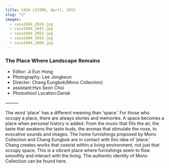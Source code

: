 ```yaml
---
title: CASA LIVING, April, 2015
slug: "2"
images:
  - casa1604_2024.jpg
  - casa1604_2043.jpg
  - casa1604_2052.jpg
  - casa1604_2059.jpg
  - casa1604_2089.jpg
---
```


### The Place Where Landscape  Remains

* Editor: Ji Eun Hong
* Photography: Lee Jongkeun
* Director: Chang Eungbok(Mono Collection)
* assistant:Hyo Seon Choi
* Photoshoot Location:Dansk

&mdash;&mdash;&mdash;

The word 'place' has a different  meaning than ‘space.’  For  those who occupy a place, there are  always stories and memories. A space becomes a place when  personal history is added. From the music that fills the air, the taste that awakens the taste buds, the aromas that stimulate the nose, to evocative sounds and images. The home furnishings proposed by Mono Collection  and Chang Eungbok  are in contact with this idea of  ‘place.’  Chang creates works that coexist within a living environment, not  just that occupy  space. This is a vibrant place where furnishings seem to flow smoothly and interact with the living. The authentic identity of Mono Collection can be found here.
